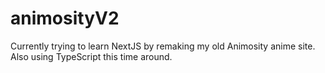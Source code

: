 # animosityV2
Currently trying to learn NextJS by remaking my old Animosity anime site. Also using TypeScript this time around.
